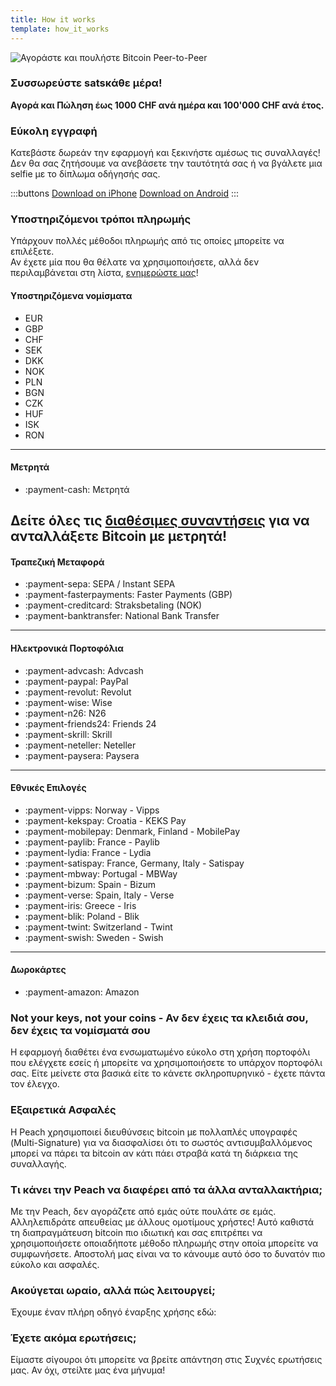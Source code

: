 ```yaml
---
title: How it works
template: how_it_works
---
```

<!--[teaser]-->
![Αγοράστε και πουλήστε Bitcoin Peer-to-Peer](/img/how-it-works/buy-and-sell-bitcoin-peer-to-peer.png)

### Συσσωρεύστε sats<span>κάθε μέρα</span>!

**Αγορά και Πώληση έως 1000 CHF ανά ημέρα και 100'000 CHF ανά έτος.**

<!--[easy_registration]-->
### Εύκολη εγγραφή

Κατεβάστε δωρεάν την εφαρμογή και ξεκινήστε αμέσως τις συναλλαγές! Δεν θα σας ζητήσουμε να ανεβάσετε την ταυτότητά σας ή να βγάλετε μια selfie με το δίπλωμα οδήγησής σας.

:::buttons
[Download on iPhone]($iosUrl$)
[Download on Android]($androidUrl$)
:::

<!--[payment_methods]-->
### Υποστηριζόμενοι τρόποι πληρωμής

Υπάρχουν πολλές μέθοδοι πληρωμής από τις οποίες μπορείτε να επιλέξετε.<br>
Αν έχετε μία που θα θέλατε να χρησιμοποιήσετε, αλλά δεν περιλαμβάνεται στη λίστα, [ενημερώστε μας](mailto:$contactEmail$?subject=Payment%20method)!

#### Υποστηριζόμενα νομίσματα

- EUR
- GBP
- CHF
- SEK
- DKK
- NOK
- PLN
- BGN
- CZK
- HUF
- ISK
- RON

---

#### Μετρητά

- :payment-cash: Μετρητά

Δείτε όλες τις [διαθέσιμες συναντήσεις](/gr/for-meetups/) για να ανταλλάξετε Bitcoin με μετρητά!
---

#### Τραπεζική Μεταφορά

- :payment-sepa: SEPA / Instant SEPA
- :payment-fasterpayments: Faster Payments (GBP)
- :payment-creditcard: Straksbetaling (NOK)
- :payment-banktransfer: National Bank Transfer

---

#### Ηλεκτρονικά Πορτοφόλια

- :payment-advcash: Advcash
- :payment-paypal: PayPal
- :payment-revolut: Revolut
- :payment-wise: Wise
- :payment-n26: N26
- :payment-friends24: Friends 24
- :payment-skrill: Skrill
- :payment-neteller: Neteller
- :payment-paysera: Paysera

---

#### Εθνικές Επιλογές

- :payment-vipps: Norway - Vipps
- :payment-kekspay: Croatia - KEKS Pay
- :payment-mobilepay: Denmark, Finland - MobilePay
- :payment-paylib: France - Paylib
- :payment-lydia: France - Lydia
- :payment-satispay: France, Germany, Italy - Satispay
- :payment-mbway: Portugal - MBWay
- :payment-bizum: Spain - Bizum
- :payment-verse: Spain, Italy - Verse
- :payment-iris: Greece - Iris
- :payment-blik: Poland - Blik
- :payment-twint: Switzerland - Twint
- :payment-swish: Sweden - Swish

---

#### Δωροκάρτες

- :payment-amazon: Amazon

<!--[self_custody]-->
### Not your keys, not your coins - Αν δεν έχεις τα κλειδιά σου, δεν έχεις τα νομίσματά σου

Η εφαρμογή διαθέτει ένα ενσωματωμένο εύκολο στη χρήση πορτοφόλι που ελέγχετε εσείς ή μπορείτε να χρησιμοποιήσετε το υπάρχον πορτοφόλι σας. Είτε μείνετε στα βασικά είτε το κάνετε σκληροπυρηνικό - έχετε πάντα τον έλεγχο.

<!--[security]-->
### Εξαιρετικά Ασφαλές

Η Peach χρησιμοποιεί διευθύνσεις bitcoin με πολλαπλές υπογραφές (Multi-Signature) για να διασφαλίσει ότι το σωστός αντισυμβαλλόμενος  μπορεί να πάρει τα bitcoin αν κάτι πάει στραβά κατά τη διάρκεια της συναλλαγής.

<!--[difference]-->
### Τι κάνει την Peach να διαφέρει από τα άλλα ανταλλακτήρια;

Με την Peach, δεν αγοράζετε από εμάς ούτε πουλάτε σε εμάς.
Αλληλεπιδράτε απευθείας με άλλους ομοτίμους χρήστες!
Αυτό καθιστά τη διαπραγμάτευση bitcoin πιο ιδιωτική και σας επιτρέπει να χρησιμοποιήσετε οποιαδήποτε μέθοδο πληρωμής στην οποία μπορείτε να συμφωνήσετε.
Αποστολή μας είναι να το κάνουμε αυτό όσο το δυνατόν πιο εύκολο και ασφαλές.  

<!--[sounds_cool]-->
### Ακούγεται ωραίο, αλλά πώς λειτουργεί;

Έχουμε έναν πλήρη οδηγό έναρξης χρήσης εδώ:

<!--[questions]-->
### Έχετε ακόμα ερωτήσεις;

Είμαστε σίγουροι ότι μπορείτε να βρείτε απάντηση στις Συχνές ερωτήσεις μας.
Αν όχι, στείλτε μας ένα μήνυμα!
